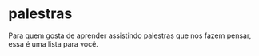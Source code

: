 # palestras
Para quem gosta de aprender assistindo palestras que nos fazem pensar, essa é uma lista para você.

